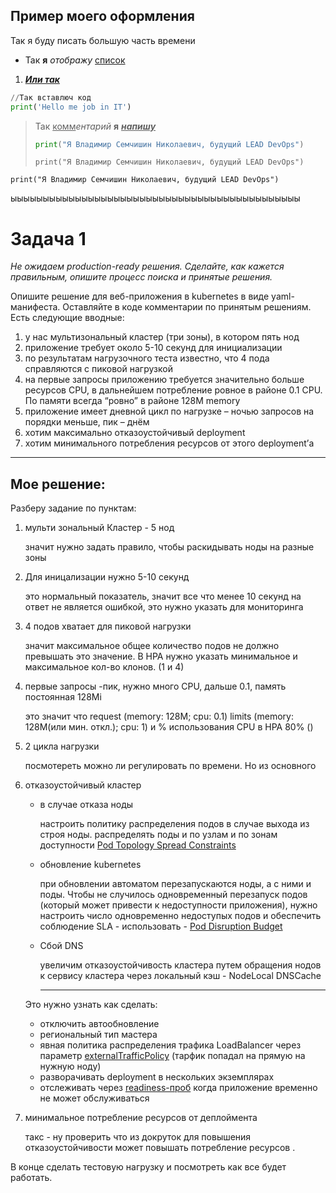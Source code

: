 ## Пример моего оформления

Так я буду писать большую часть времени

- Так **я** *отображу* <u>список</u>

1. **<u>*Или так*</u>**

```python
//Так вставлюч код 
print('Hello me job in IT')
```

> Так <u>комм</u>*ентарий* **я** **<u>*напишу*</u>**
>
> ```python
> print("Я Владимир Семчишин Николаевич, будущий LEAD DevOps")
> ```
>
> `print("Я Владимир Семчишин Николаевич, будущий LEAD DevOps")`

`print("Я Владимир Семчишин Николаевич, будущий LEAD DevOps")`

ыыыыыыыыыыыыыыыыыыыыыыыыыыыыыыыыыыыыыыыыыыыыы




# **Задача 1**

*Не ожидаем production-ready решения. Сделайте, как кажется правильным, опишите процесс поиска и принятые решения.*

Опишите решение для веб-приложения в kubernetes в виде yaml-манифеста. Оставляйте в коде комментарии по принятым решениям. Есть следующие вводные:

1. у нас мультизональный кластер (три зоны), в котором пять нод
2. приложение требует около 5-10 секунд для инициализации
3. по результатам нагрузочного теста известно, что 4 пода справляются с пиковой нагрузкой
4. на первые запросы приложению требуется значительно больше ресурсов CPU, в дальнейшем потребление ровное в районе 0.1 CPU. По памяти всегда “ровно” в районе 128M memory
5. приложение имеет дневной цикл по нагрузке – ночью запросов на порядки меньше, пик – днём
6. хотим максимально отказоустойчивый deployment
7. хотим минимального потребления ресурсов от этого deployment’а

------

## **Мое решение:**

Разберу задание по пунктам:

1. мульти зональный Кластер - 5 нод

   значит нужно задать правило, чтобы раскидывать ноды на разные зоны

2. Для иницализации нужно 5-10 секунд 

   это нормальный показатель, значит все что менее 10 секунд на ответ не является ошибкой, это нужно указать для мониторинга

3. 4 подов хватает для пиковой нагрузки

   значит максимальное общее количество подов не должно превышать это значение. В HPA нужно указать минимальное и максимальное кол-во клонов. (1 и 4) 

4. первые запросы -пик, нужно много CPU, дальше 0.1, память постоянная 128Mi

   это значит что request (memory: 128M; cpu: 0.1) limits (memory: 128М(или мин. откл.); cpu: 1) и % использования CPU в HPA 80% ()

5. 2 цикла нагрузки

   посмотереть можно ли регулировать по времени. Но из основного 

6. отказоустойчивый кластер

   - в случае отказа ноды

     настроить политику распределения подов в случае выхода из строя ноды. распределять поды и по узлам и по зонам доступности [Pod Topology Spread Constraints](https://kubernetes.io/docs/concepts/workloads/pods/pod-topology-spread-constraints/) 

   - обновление kubernetes

     при обновлении автоматом перезапускаются ноды, а с ними и поды. Чтобы не случилось одновременный перезапуск подов (который может привести к недоступности приложения), нужно настроить число одновременно недоступых подов и обеспечить соблюдение SLA - использовать - [Pod Disruption Budget](https://kubernetes.io/docs/tasks/run-application/configure-pdb/) 

   - Сбой DNS

     увеличим отказоустойчивость кластера путем обращения нодов к сервису кластера через локальный кэш - NodeLocal DNSCache

     ------

   Это нужно узнать как сделать:

   - отключить автообновление
   - региональный тип мастера
   - явная политика распределения трафика LoadBalancer через  параметр [externalTrafficPolicy](https://cloud.yandex.ru/docs/managed-kubernetes/operations/create-load-balancer#advanced) (тарфик попадал на прямую на нужную ноду)
   - разворачивать deployment в нескольких экземплярах
   - отслеживать через  [readiness-проб](https://kubernetes.io/ru/docs/tasks/configure-pod-container/configure-liveness-readiness-startup-probes) когда приложение временно не может обслуживаться 

7. минимальное потребление ресурсов от деплоймента

   такс - ну проверить что из докруток для повышения отказоустойчивости может повышать потребление ресурсов .

   

В конце сделать тестовую нагрузку и посмотреть как все будет работать.
